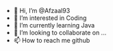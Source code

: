 - 👋 Hi, I’m @Afzaal93
- 👀 I’m interested in Coding
- 🌱 I’m currently learning Java
- 💞️ I’m looking to collaborate on ...
- 📫 How to reach me github

<!---
Afzaal93/Afzaal93 is a ✨ special ✨ repository because its `README.md` (this file) appears on your GitHub profile.
You can click the Preview link to take a look at your changes.
--->
